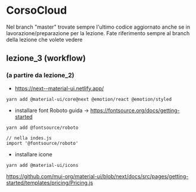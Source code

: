 # CorsoCloud

Nel branch "master" trovate sempre l'ultimo codice aggiornato anche se in lavorazione/preparazione per la lezione.
Fate riferimento sempre al branch della lezione che volete vedere



## lezione_3 (workflow)

### (a partire da lezione_2)

- https://next--material-ui.netlify.app/ 
```
yarn add @material-ui/core@next @emotion/react @emotion/styled
```
- installare font Roboto guida ->  https://fontsource.org/docs/getting-started
```
yarn add @fontsource/roboto

// nella indes.js
import '@fontsource/roboto'

```
- installare icone
```
yarn add @material-ui/icons
```

https://github.com/mui-org/material-ui/blob/next/docs/src/pages/getting-started/templates/pricing/Pricing.js

